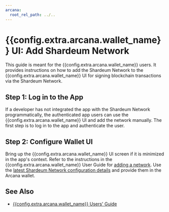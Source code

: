 ```yaml
---
arcana:
  root_rel_path: ../..
---
```


# {{config.extra.arcana.wallet_name}} UI: Add Shardeum Network

This guide is meant for the {{config.extra.arcana.wallet_name}} users. It provides instructions on how to add the Shardeum Network to the {{config.extra.arcana.wallet_name}} UI for signing blockchain transactions via the Shardeum Network.

## Step 1:  Log in to the App

If a developer has not integrated the app with the Shardeum Network programmatically, the authenticated app users can use the {{config.extra.arcana.wallet_name}} UI and add the network manually. The first step is to log in to the app and authenticate the user.

## Step 2: Configure Wallet UI

Bring up the {{config.extra.arcana.wallet_name}} UI screen if it is minimized in the app's context. Refer to the instructions in the {{config.extra.arcana.wallet_name}} User Guide for [adding a network]({{page.meta.arcana.root_rel_path}}/howto/wallet_ui.md#addselect-a-network). Use the [latest Shardeum Network configuration details](https://docs.shardeum.org/network/endpoints) and provide them in the Arcana wallet.

## See Also

* [{{config.extra.arcana.wallet_name}} Users' Guide]({{page.meta.arcana.root_rel_path}}/howto/wallet_ui.md)
